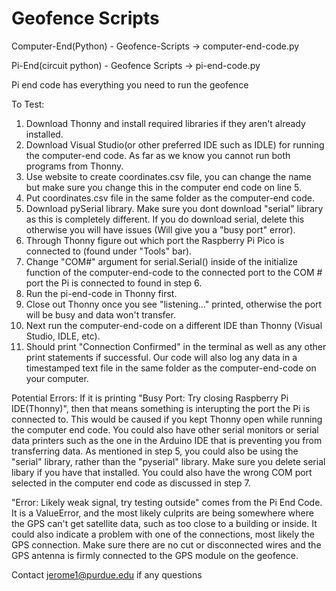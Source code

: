 # Geofence Scripts

Computer-End(Python) - Geofence-Scripts -> computer-end-code.py

Pi-End(circuit python) - Geofence Scripts -> pi-end-code.py 

Pi end code has everything you need to run the geofence

To Test: 
1. Download Thonny and install required libraries if they aren't already installed.
2. Download Visual Studio(or other preferred IDE such as IDLE) for running the computer-end code. As far as we know you cannot run both programs from Thonny.
3. Use website to create coordinates.csv file, you can change the name but make sure you change this in the computer end code on line 5.
4. Put coordinates.csv file in the same folder as the computer-end code.
5. Download pySerial library. Make sure you dont download "serial" library as this is completely different. If you do download serial, delete this otherwise you will have issues (Will give you a "busy port" error).
6. Through Thonny figure out which port the Raspberry Pi Pico is connected to (found under "Tools" bar).
7. Change "COM#" argument for serial.Serial() inside of the initialize function of the computer-end-code to the connected port to the COM # port the Pi is connected to found in step 6.
8. Run the pi-end-code in Thonny first.
9. Close out Thonny once you see "listening..." printed, otherwise the port will be busy and data won't transfer.
10. Next run the computer-end-code on a different IDE than Thonny (Visual Studio, IDLE, etc).
11. Should print "Connection Confirmed" in the terminal as well as any other print statements if successful. Our code will also log any data in a timestamped text file in the same folder as the computer-end-code on your computer.

Potential Errors:
If it is printing "Busy Port: Try closing Raspberry Pi IDE(Thonny)", then that means something is interupting the port the Pi is connected to. This would be caused if you kept Thonny open while running the computer end code. You could also have other serial monitors or serial data printers such as the one in the Arduino IDE that is preventing you from transferring data. As mentioned in step 5, you could also be using the "serial" library, rather than the "pyserial" library. Make sure you delete serial libary if you have that installed. You could also have the wrong COM port selected in the computer end code as discussed in step 7.

"Error: Likely weak signal, try testing outside" comes from the Pi End Code. It is a ValueError, and the most likely culprits are being somewhere where the GPS can't get satellite data, such as too close to a building or inside. It could also indicate a problem with one of the connections, most likely the GPS connection. Make sure there are no cut or disconnected wires and the GPS antenna is firmly connected to the GPS module on the geofence.

Contact jerome1@purdue.edu if any questions
